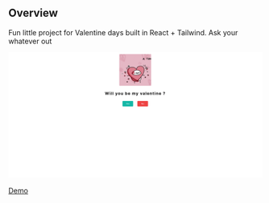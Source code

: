 ## Overview

Fun little project for Valentine days built in React + Tailwind. Ask your whatever out

![demo-img](./demo.gif)

[Demo](https://valentine-fun-eight.vercel.app/)

